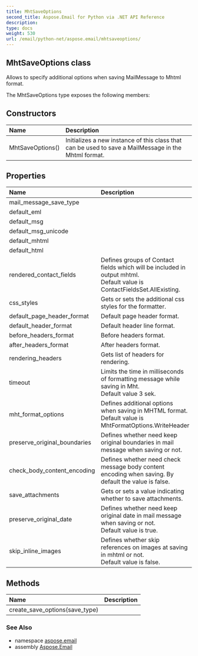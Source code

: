 ```yaml
---
title: MhtSaveOptions
second_title: Aspose.Email for Python via .NET API Reference
description: 
type: docs
weight: 530
url: /email/python-net/aspose.email/mhtsaveoptions/
---
```


## MhtSaveOptions class

Allows to specify additional options when saving MailMessage to Mhtml format.

The MhtSaveOptions type exposes the following members:
## Constructors
| Name | Description |
| :- | :- |
|MhtSaveOptions()|Initializes a new instance of this class that can be used to save a MailMessage in the Mhtml format.|
## Properties
| Name | Description |
| :- | :- |
|mail_message_save_type|  |
|default_eml|  |
|default_msg|  |
|default_msg_unicode|  |
|default_mhtml|  |
|default_html|  |
|rendered_contact_fields|Defines groups of Contact fields which will be included in output mhtml.<br/>            Default value is ContactFieldsSet.AllExisting.|
|css_styles|Gets or sets the additional css styles for the formatter.|
|default_page_header_format|Default page header format.|
|default_header_format|Default header line format.|
|before_headers_format|Before headers format.|
|after_headers_format|After headers format.|
|rendering_headers|Gets list of headers for rendering.|
|timeout|Limits the time in milliseconds of formatting message while saving in Mht.<br/>            Default value 3 sek.|
|mht_format_options|Defines additional options when saving in MHTML format.<br/>            Default value is MhtFormatOptions.WriteHeader | MhtFormatOptions.WriteOutlineAttachments.|
|preserve_original_boundaries|Defines whether need keep original boundaries in mail message when saving or not.|
|check_body_content_encoding|Defines whether need check message body content encoding when saving. By default the value is false.|
|save_attachments|Gets or sets a value indicating whether to save attachments.|
|preserve_original_date|Defines whether need keep original date in mail message when saving or not.<br/>            Default value is true.|
|skip_inline_images|Defines whether skip references on images at saving in mhtml or not.<br/>            Default value is false.|
## Methods
| Name | Description |
| :- | :- |
|create_save_options(save_type)|  |

### See Also

* namespace [aspose.email](/email/python-net/aspose.email/)
* assembly [Aspose.Email](/slides/python-net/)

